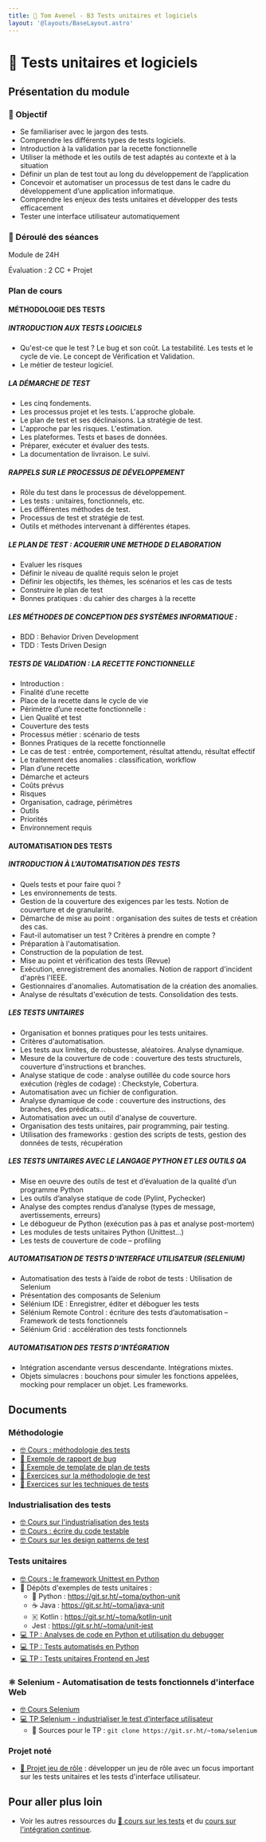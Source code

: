 ```yaml
---
title: 🧪 Tom Avenel - B3 Tests unitaires et logiciels
layout: '@layouts/BaseLayout.astro'
---
```


# 🧪 Tests unitaires et logiciels

## Présentation du module

### 🎯 Objectif
 
- Se familiariser avec le jargon des tests. 
- Comprendre les différents types de tests logiciels.
- Introduction à la validation par la recette fonctionnelle 
- Utiliser la méthode et les outils de test adaptés au contexte et à la situation 
- Définir un plan de test tout au long du développement de l’application 
- Concevoir et automatiser un processus de test dans le cadre du développement d’une application informatique. 
- Comprendre les enjeux des tests unitaires et développer des tests efficacement
- Tester une interface utilisateur automatiquement

### 📅 Déroulé des séances

Module de 24H

Évaluation : 2 CC + Projet

### Plan de cours

#### MÉTHODOLOGIE DES TESTS

##### INTRODUCTION AUX TESTS LOGICIELS 

- Qu'est-ce que le test ? Le bug et son coût. La testabilité. Les tests et le cycle de vie. Le concept de Vérification et Validation.
- Le métier de testeur logiciel.

##### LA DÉMARCHE DE TEST 

- Les cinq fondements. 
- Les processus projet et les tests. L'approche globale. 
- Le plan de test et ses déclinaisons. La stratégie de test. 
- L'approche par les risques. L'estimation. 
- Les plateformes. Tests et bases de données. 
- Préparer, exécuter et évaluer des tests. 
- La documentation de livraison. Le suivi. 

##### RAPPELS SUR LE PROCESSUS DE DÉVELOPPEMENT 

- Rôle du test dans le processus de développement. 
- Les tests : unitaires, fonctionnels, etc. 
- Les différentes méthodes de test. 
- Processus de test et stratégie de test. 
- Outils et méthodes intervenant à différentes étapes. 

##### LE PLAN DE TEST : ACQUERIR UNE METHODE D ELABORATION   

- Evaluer les risques  
- Définir le niveau de qualité requis selon le projet 
- Définir les objectifs, les thèmes, les scénarios et les cas de tests 
- Construire le plan de test 
- Bonnes pratiques : du cahier des charges à la recette 
 
##### LES MÉTHODES DE CONCEPTION DES SYSTÈMES INFORMATIQUE : 
- BDD : Behavior Driven Development 
- TDD : Tests Driven Design

##### TESTS DE VALIDATION : LA RECETTE FONCTIONNELLE  

- Introduction : 
- Finalité d’une recette 
- Place de la recette dans le cycle de vie 
- Périmètre d’une recette fonctionnelle : 
- Lien Qualité et test 
- Couverture des tests 
- Processus métier : scénario de tests  
- Bonnes Pratiques de la recette fonctionnelle
- Le cas de test : entrée, comportement, résultat attendu, résultat effectif 
- Le traitement des anomalies : classification, workflow 
- Plan d’une recette
- Démarche et acteurs 
- Coûts prévus 
- Risques 
- Organisation, cadrage, périmètres 
- Outils 
- Priorités 
- Environnement requis

#### AUTOMATISATION DES TESTS

##### INTRODUCTION À L’AUTOMATISATION DES TESTS 

- Quels tests et pour faire quoi ? 
- Les environnements de tests. 
- Gestion de la couverture des exigences par les tests. Notion de couverture et de granularité. 
- Démarche de mise au point : organisation des suites de tests et création des cas. 
- Faut-il automatiser un test ? Critères à prendre en compte ? 
- Préparation à l'automatisation. 
- Construction de la population de test. 
- Mise au point et vérification des tests (Revue) 
- Exécution, enregistrement des anomalies. Notion de rapport d'incident d'après l'IEEE. 
- Gestionnaires d'anomalies. Automatisation de la création des anomalies. 
- Analyse de résultats d'exécution de tests. Consolidation des tests. 

##### LES TESTS UNITAIRES

- Organisation et bonnes pratiques pour les tests unitaires. 
- Critères d'automatisation. 
- Les tests aux limites, de robustesse, aléatoires. Analyse dynamique. 
- Mesure de la couverture de code : couverture des tests structurels, couverture d'instructions et 
branches. 
- Analyse statique de code : analyse outillée du code source hors exécution (règles de codage) : 
Checkstyle, Cobertura. 
- Automatisation avec un fichier de configuration. 
- Analyse dynamique de code : couverture des instructions, des branches, des prédicats… 
- Automatisation avec un outil d'analyse de couverture. 
- Organisation des tests unitaires, pair programming, pair testing. 
- Utilisation des frameworks : gestion des scripts de tests, gestion des données de tests, récupération

##### LES TESTS UNITAIRES AVEC LE LANGAGE PYTHON ET LES OUTILS QA  

- Mise en oeuvre des outils de test et d’évaluation de la qualité d’un programme Python 
- Les outils d’analyse statique de code (Pylint, Pychecker) 
- Analyse des comptes rendus d’analyse (types de message, avertissements, erreurs) 
- Le débogueur de Python (exécution pas à pas et analyse post-mortem) 
- Les modules de tests unitaires Python (Unittest…) 
- Les tests de couverture de code – profiling

##### AUTOMATISATION DE TESTS D'INTERFACE UTILISATEUR (SELENIUM)

- Automatisation des tests à l’aide de robot de tests : Utilisation de Selenium 
- Présentation des composants de Selenium 
- Sélénium IDE : Enregistrer, éditer et déboguer les tests 
- Sélénium Remote Control : écriture des tests d’automatisation – Framework de tests fonctionnels 
- Sélénium Grid : accélération des tests fonctionnels

##### AUTOMATISATION DES TESTS D’INTÉGRATION 

- Intégration ascendante versus descendante. Intégrations mixtes. 
- Objets simulacres : bouchons pour simuler les fonctions appelées, mocking pour remplacer un objet. 
Les frameworks. 

## Documents

### Méthodologie

- [🤓 Cours : méthodologie des tests](/cours/tests/methodo/cours-full)
- [📖 Exemple de rapport de bug](/cours/tests/methodo/exemple-rapport-bug)
- [📖 Exemple de template de plan de tests](/cours/tests/methodo/exemple-template-plan-tests)
- [📝 Exercices sur la méthodologie de test](/cours/tests/methodo/exercices_methodo_tests)
- [📝 Exercices sur les techniques de tests](/cours/tests/methodo/techniques-tests-exercices)

### Industrialisation des tests

- [🤓 Cours sur l'industrialisation des tests](/cours/tests/methodo/indus-tests-cours)
- [🤓 Cours : écrire du code testable](/cours/tests/methodo/ecrire-code-testable-cours)
- [🤓 Cours sur les design patterns de test](/cours/tests/methodo/patterns-cours)

### Tests unitaires

- [🤓 Cours : le framework Unittest en Python](/cours/tests/unit/python/cours-python-unittest)
-  Dépôts d'exemples de tests unitaires :
  - 󰌠 Python : <https://git.sr.ht/~toma/python-unit>
  - ☕ Java : <https://git.sr.ht/~toma/java-unit>
  - 🇰 Kotlin : <https://git.sr.ht/~toma/kotlin-unit>
  - Jest : <https://git.sr.ht/~toma/unit-jest>
- [💻 TP : Analyses de code en Python et utilisation du debugger](/cours/tests/unit/python/tp-python-lint-debug)
- [💻 TP : Tests automatisés en Python](/cours/tests/unit/python/tp-python-tests)
- [💻 TP : Tests unitaires Frontend en Jest](/cours/tests/unit/jest/tp-jest)

### ⚛️ Selenium - Automatisation de tests fonctionnels d'interface Web

- [🤓 Cours Selenium](/cours/tests/selenium/selenium-cours)
- [💻 TP Selenium - industrialiser le test d’interface utilisateur](/cours/tests/selenium/tp-selenium)
  -   Sources pour le TP : `git clone https://git.sr.ht/~toma/selenium`

### Projet noté

- [📌 Projet jeu de rôle](/cours/tests/projet_jeu_roles) : développer un jeu de rôle avec un focus important sur les tests unitaires et les tests d'interface utilisateur.

## Pour aller plus loin

- Voir les autres ressources du [🧪 cours sur les tests](/cours/tests) et du [cours sur l'intégration continue](/cours/ci).
